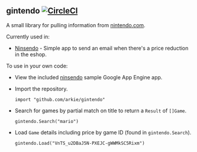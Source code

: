 gintendo [![CircleCI](https://circleci.com/gh/arkie/gintendo.svg?style=shield)](https://circleci.com/gh/arkie/gintendo)
--------

A small library for pulling information from [nintendo.com](http://www.nintendo.com).

Currently used in:

- [Ninsendo](https://ninsend-o.appspot.com) - Simple app to send an email when
  there's a price reduction in the eshop.

To use in your own code:

- View the included [ninsendo](/ninsendo) sample Google App Engine app.
- Import the repository.

  ```import "github.com/arkie/gintendo"```

- Search for games by partial match on title to return a `Result` of `[]Game`.

  ```gintendo.Search("mario") ```

- Load `Game` details including price by game ID (found in `gintendo.Search`).

  ```gintendo.Load("VnTS_u2DBaJ5N-PXEJC-gWWMkSC5Rixm") ```
